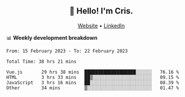 
<h2 align="center">👋 Hello! I'm Cris.</h2>
<p align="center">
  <a href="https://www.criscunas.dev">Website</a> •
  <a href="https://www.linkedin.com/in/cristophercunas/">LinkedIn</a> 
</p>


📊 **Weekly development breakdown**
<!--START_SECTION:waka-->

```text
From: 15 February 2023 - To: 22 February 2023

Total Time: 38 hrs 21 mins

Vue.js       29 hrs 38 mins  ███████████████████░░░░░░   76.16 %
HTML         3 hrs 33 mins   ██▒░░░░░░░░░░░░░░░░░░░░░░   09.15 %
JavaScript   3 hrs 16 mins   ██░░░░░░░░░░░░░░░░░░░░░░░   08.39 %
Other        34 mins         ▒░░░░░░░░░░░░░░░░░░░░░░░░   01.47 %
```

<!--END_SECTION:waka-->
